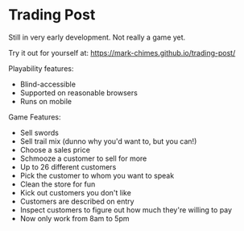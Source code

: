 # Trading Post

Still in very early development. Not really a game yet.

Try it out for yourself at: https://mark-chimes.github.io/trading-post/

Playability features: 
 * Blind-accessible
 * Supported on reasonable browsers
 * Runs on mobile
 
Game Features:
 * Sell swords 
 * Sell trail mix (dunno why you'd want to, but you can!)
 * Choose a sales price
 * Schmooze a customer to sell for more
 * Up to 26 different customers
 * Pick the customer to whom you want to speak
 * Clean the store for fun
 * Kick out customers you don't like
 * Customers are described on entry
 * Inspect customers to figure out how much they're willing to pay
 * Now only work from 8am to 5pm 